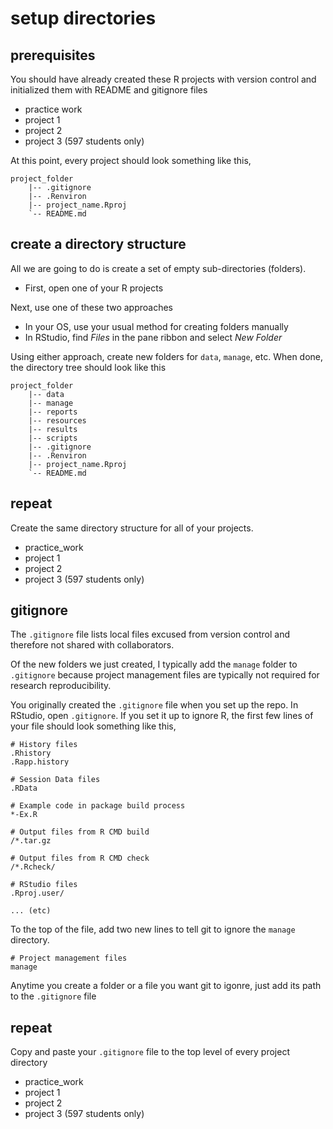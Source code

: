 
# setup directories

## prerequisites

You should have already created these R projects with version control
and initialized them with README and gitignore files

  - practice work
  - project 1
  - project 2
  - project 3 (597 students only)

At this point, every project should look something like this,

    project_folder
        |-- .gitignore
        |-- .Renviron
        |-- project_name.Rproj
        `-- README.md

## create a directory structure

All we are going to do is create a set of empty sub-directories
(folders).

  - First, open one of your R projects

Next, use one of these two approaches

  - In your OS, use your usual method for creating folders manually
  - In RStudio, find *Files* in the pane ribbon and select *New Folder*

Using either approach, create new folders for `data`, `manage`, etc.
When done, the directory tree should look like this

    project_folder
        |-- data
        |-- manage
        |-- reports
        |-- resources
        |-- results
        |-- scripts
        |-- .gitignore
        |-- .Renviron
        |-- project_name.Rproj
        `-- README.md

## repeat

Create the same directory structure for all of your projects.

  - practice\_work
  - project 1
  - project 2
  - project 3 (597 students only)

## gitignore

The `.gitignore` file lists local files excused from version control and
therefore not shared with collaborators.

Of the new folders we just created, I typically add the `manage` folder
to `.gitignore` because project management files are typically not
required for research reproducibility.

You originally created the `.gitignore` file when you set up the repo.
In RStudio, open `.gitignore`. If you set it up to ignore R, the first
few lines of your file should look something like this,

    # History files
    .Rhistory
    .Rapp.history
    
    # Session Data files
    .RData
    
    # Example code in package build process
    *-Ex.R
    
    # Output files from R CMD build
    /*.tar.gz
    
    # Output files from R CMD check
    /*.Rcheck/
    
    # RStudio files
    .Rproj.user/
    
    ... (etc) 

To the top of the file, add two new lines to tell git to ignore the
`manage` directory.

    # Project management files 
    manage

Anytime you create a folder or a file you want git to igonre, just add
its path to the `.gitignore` file

## repeat

Copy and paste your `.gitignore` file to the top level of every project
directory

  - practice\_work
  - project 1
  - project 2
  - project 3 (597 students only)
